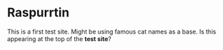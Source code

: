 # Raspurrtin
This is a first test site. Might be using famous cat names as a base.
Is this appearing at the top of the <b>test site</b>?
